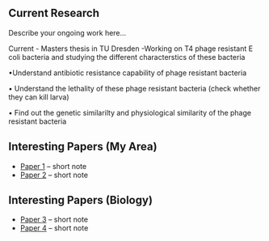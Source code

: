 <div class="cards">
  <div class="card">
    <h2>Current Research</h2>
    <p>Describe your ongoing work here...</p>
    Current - Masters thesis in TU Dresden 
    -Working on T4 phage resistant E coli bacteria and studying the different characterstics of these bacteria 
     <div>
       <p>•Understand antibiotic resistance capability of phage resistant bacteria </p>
       <p>• Understand the lethality of these phage resistant bacteria (check whether they can kill larva)</p>
       <p>• Find out the genetic similarilty and physiological similarity of the phage resistant bacteria </p>
      </div> 
    
  </div>
  <div class="card">
    <h2>Interesting Papers (My Area)</h2>
    <ul>
      <li><a href="link-to-paper1">Paper 1</a> – short note</li>
      <li><a href="link-to-paper2">Paper 2</a> – short note</li>
    </ul>
  </div>
  <div class="card">
    <h2>Interesting Papers (Biology)</h2>
    <ul>
      <li><a href="link-to-paper3">Paper 3</a> – short note</li>
      <li><a href="link-to-paper4">Paper 4</a> – short note</li>
    </ul>
  </div>
</div>
